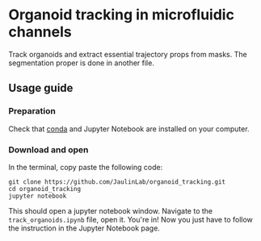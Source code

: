# Organoid tracking in microfluidic channels

Track organoids and extract essential trajectory props from masks. The segmentation proper is done in another file.

## Usage guide


### Preparation 

Check that [conda](https://docs.conda.io/en/latest/) and Jupyter Notebook are installed on your computer.

### Download and open

In the terminal, copy paste the following code:

```
git clone https://github.com/JaulinLab/organoid_tracking.git
cd organoid_tracking
jupyter notebook
```

This should open a jupyter notebook window. Navigate to the `track_organoids.ipynb` file, open it. You're in! Now you just have to follow the instruction in the Jupyter Notebook page.

